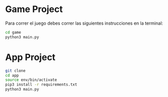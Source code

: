 # Game Project

Para correr el juego debes correr las siguientes instrucciones en la terminal:

```sh
cd game
python3 main.py
```

# App Project
```sh
git clone
cd app
source env/bin/activate
pip3 install -r requirements.txt
python3 main.py
```

